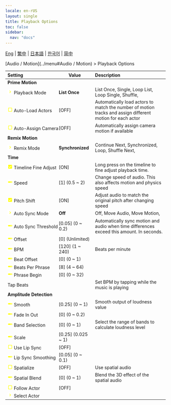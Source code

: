 ```yaml
---
locale: en-rUS
layout: single
title: Playback Options
toc: false
sidebar:
  nav: "docs"
---
```

[Eng](/dancexr/menu/2025.4/motion/motion_loader) | [繁中](/tw/dancexr/menu/2025.4/motion/motion_loader) | [日本語](/jp/dancexr/menu/2025.4/motion/motion_loader) | [한국어](/kr/dancexr/menu/2025.4/motion/motion_loader) | [简中](/zh/dancexr/menu/2025.4/motion/motion_loader)

[Audio / Motion](../menu#Audio / Motion) > Playback Options



| Setting | Value | Description |
| :--- | --- | :--- |
|<nobr> <b>Prime Motion</b></nobr>|| 
|<nobr> ![chevron icon](/images/icon/ic_chevron.png)  Playback Mode</nobr>| **List Once** | List Once, Single, Loop List, Loop Single, Shuffle,  |
|<nobr> ![check_off icon](/images/icon/ic_check_off.png)  Auto-Load Actors</nobr>| [OFF] | Automatically load actors to match the number of motion tracks and assign different motion for each actor
|<nobr> ![check_off icon](/images/icon/ic_check_off.png)  Auto-Assign Camera</nobr>| [OFF] | Automatically assign camera motion if available
|<nobr> <b>Remix Motion</b></nobr>|| 
|<nobr> ![chevron icon](/images/icon/ic_chevron.png)  Remix Mode</nobr>| **Synchronized** | Continue Next, Synchronized, Loop, Shuffle Next,  |
|<nobr> <b>Time</b></nobr>|| 
|<nobr> ![check_on icon](/images/icon/ic_check_on.png)  Timeline Fine Adjust</nobr>| [ON] | Long press on the timeline to fine adjust playback time.
|<nobr> ![slider icon](/images/icon/ic_slider.png)  Speed</nobr>| [1] (0.5 ~ 2) | Change speed of audio. This also affects motion and physics speed
|<nobr> ![check_on icon](/images/icon/ic_check_on.png)  Pitch Shift</nobr>| [ON] | Adjust audio to match the original pitch after changing speed
|<nobr> ![chevron icon](/images/icon/ic_chevron.png)  Auto Sync Mode</nobr>| **Off** | Off, Move Audio, Move Motion,  |
|<nobr> ![slider icon](/images/icon/ic_slider.png)  Auto Sync Threshold</nobr>| [0.05] (0 ~ 0.2) | Automatically sync motion and audio when time differences exceed this amount. In seconds.
|<nobr> ![slider icon](/images/icon/ic_slider.png)  Offset</nobr>| [0] (Unlimited) | 
|<nobr> ![slider icon](/images/icon/ic_slider.png)  BPM</nobr>| [120] (1 ~ 240) | Beats per minute
|<nobr> ![slider icon](/images/icon/ic_slider.png)  Beat Offset</nobr>| [0] (0 ~ 1) | 
|<nobr> ![slider icon](/images/icon/ic_slider.png)  Beats Per Phrase</nobr>| [8] (4 ~ 64) | 
|<nobr> ![slider icon](/images/icon/ic_slider.png)  Phrase Begin</nobr>| [0] (0 ~ 32) | 
|<nobr> Tap Beats</nobr>|| Set BPM by tapping while the music is playing
|<nobr> <b>Amplitude Detection</b></nobr>|| 
|<nobr> ![slider icon](/images/icon/ic_slider.png)  Smooth</nobr>| [0.25] (0 ~ 1) | Smooth output of loudness value
|<nobr> ![slider icon](/images/icon/ic_slider.png)  Fade In Out</nobr>| [0] (0 ~ 0.2) | 
|<nobr> ![slider icon](/images/icon/ic_slider.png)  Band Selection</nobr>| [0] (0 ~ 1) | Select the range of bands to calculate loudness level
|<nobr> ![slider icon](/images/icon/ic_slider.png)  Scale</nobr>| [0.25] (0.025 ~ 1) | 
|<nobr> ![check_off icon](/images/icon/ic_check_off.png)  Use Lip Sync</nobr>| [OFF] | 
|<nobr> ![slider icon](/images/icon/ic_slider.png)  Lip Sync Smoothing</nobr>| [0.05] (0 ~ 0.1) | 
|<nobr> ![check_off icon](/images/icon/ic_check_off.png)  Spatialize</nobr>| [OFF] | Use spatial audio
|<nobr> ![slider icon](/images/icon/ic_slider.png)  Spatial Blend</nobr>| [0] (0 ~ 1) | Blend the 3D effect of the spatial audio
|<nobr> ![check_off icon](/images/icon/ic_check_off.png)  Follow Actor</nobr>| [OFF] | 
|<nobr> ![chevron icon](/images/icon/ic_chevron.png)  Select Actor</nobr>|  |  |
